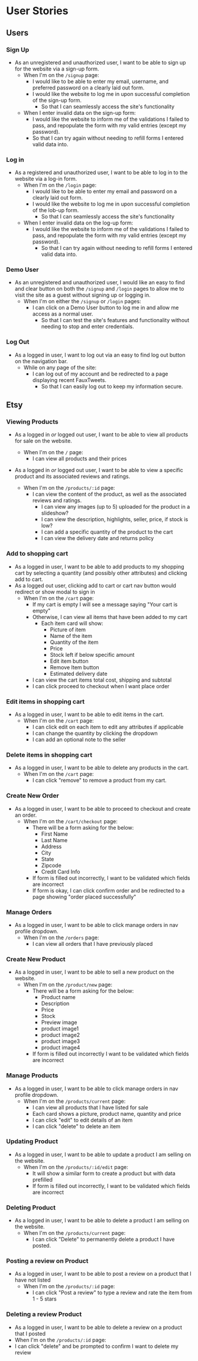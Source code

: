 # User Stories

## Users

### Sign Up

- As an unregistered and unauthorized user, I want to be able to sign up for the website via a sign-up form.
  - When I'm on the `/signup` page:
    - I would like to be able to enter my email, username, and preferred password on a clearly laid out form.
    - I would like the website to log me in upon successful completion of the sign-up form.
      - So that I can seamlessly access the site's functionality
  - When I enter invalid data on the sign-up form:
    - I would like the website to inform me of the validations I failed to pass, and repopulate the form with my valid entries (except my password).
    - So that I can try again without needing to refill forms I entered valid data into.

### Log in

- As a registered and unauthorized user, I want to be able to log in to the website via a log-in form.
  - When I'm on the `/login` page:
    - I would like to be able to enter my email and password on a clearly laid out form.
    - I would like the website to log me in upon successful completion of the lob-up form.
      - So that I can seamlessly access the site's functionality
  - When I enter invalid data on the log-up form:
    - I would like the website to inform me of the validations I failed to pass, and repopulate the form with my valid entries (except my password).
      - So that I can try again without needing to refill forms I entered valid data into.

### Demo User

- As an unregistered and unauthorized user, I would like an easy to find and clear button on both the `/signup` and `/login` pages to allow me to visit the site as a guest without signing up or logging in.
  - When I'm on either the `/signup` or `/login` pages:
    - I can click on a Demo User button to log me in and allow me access as a normal user.
      - So that I can test the site's features and functionality without needing to stop and enter credentials.

### Log Out

- As a logged in user, I want to log out via an easy to find log out button on the navigation bar.
  - While on any page of the site:
    - I can log out of my account and be redirected to a page displaying recent FauxTweets.
      - So that I can easily log out to keep my information secure.

## Etsy

### Viewing Products

- As a logged in _or_ logged out user, I want to be able to view all products for sale on the website.

  - When I'm on the `/` page:
    - I can view all products and their prices

- As a logged in _or_ logged out user, I want to be able to view a specific product and its associated reviews and ratings.
  - When I'm on the `/products/:id` page:
    - I can view the content of the product, as well as the associated reviews and ratings.
      - I can view any images (up to 5) uploaded for the product in a slideshow?
      - I can view the description, highlights, seller, price, if stock is low?
      - I can add a specific quantity of the product to the cart
      - I can view the delivery date and returns policy

### Add to shopping cart

- As a logged in user, I want to be able to add products to my shopping cart by selecting a quantity (and possibly other attributes) and clicking add to cart.
- As a logged out user, clicking add to cart or cart nav button would redirect or show modal to sign in
  - When I'm on the `/cart` page:
    - If my cart is empty I will see a message saying "Your cart is empty"
    - Otherwise, I can view all items that have been added to my cart
      - Each item card will show:
        - Picture of item
        - Name of the item
        - Quantity of the item
        - Price
        - Stock left if below specific amount
        - Edit item button
        - Remove Item button
        - Estimated delivery date
    - I can view the cart items total cost, shipping and subtotal
    - I can click proceed to checkout when I want place order

### Edit items in shopping cart

- As a logged in user, I want to be able to edit items in the cart.
  - When I'm on the `/cart` page:
    - I can click edit on each item to edit any attributes if applicable
    - I can change the quantity by clicking the dropdown
    - I can add an optional note to the seller

### Delete items in shopping cart

- As a logged in user, I want to be able to delete any products in the cart.
  - When I'm on the `/cart` page:
    - I can click "remove" to remove a product from my cart.

### Create New Order

- As a logged in user, I want to be able to proceed to checkout and create an order.
  - When I'm on the `/cart/checkout` page:
    - There will be a form asking for the below:
      - First Name
      - Last Name
      - Address
      - City
      - State
      - Zipcode
      - Credit Card Info
    - If form is filled out incorrectly, I want to be validated which fields are incorrect
    - If form is okay, I can click confirm order and be redirected to a page showing "order placed successfully"

### Manage Orders

- As a logged in user, I want to be able to click manage orders in nav profile dropdown.
  - When I'm on the `/orders` page:
    - I can view all orders that I have previously placed

### Create New Product

- As a logged in user, I want to be able to sell a new product on the website.
  - When I'm on the `/product/new` page:
    - There will be a form asking for the below:
      - Product name
      - Description
      - Price
      - Stock
      - Preview image
      - product image1
      - product image2
      - product image3
      - product image4
    - If form is filled out incorrectly I want to be validated which fields are incorrect

### Manage Products

- As a logged in user, I want to be able to click manage orders in nav profile dropdown.
  - When I'm on the `/products/current` page:
    - I can view all products that I have listed for sale
    - Each card shows a picture, product name, quantity and price
    - I can click "edit" to edit details of an item
    - I can click "delete" to delete an item

### Updating Product

- As a logged in user, I want to be able to update a product I am selling on the website.
  - When I'm on the `/products/:id/edit` page:
    - It will show a similar form to create a product but with data prefilled
    - If form is filled out incorrectly, I want to be validated which fields are incorrect

### Deleting Product

- As a logged in user, I want to be able to delete a product I am selling on the website.
  - When I'm on the `/products/current` page:
    - I can click "Delete" to permanently delete a product I have posted.

### Posting a review on Product

- As a logged in user, I want to be able to post a review on a product that I have not listed
  - When I'm on the `/products/:id` page:
    - I can click "Post a review" to type a review and rate the item from 1 - 5 stars

### Deleting a review Product

- As a logged in user, I want to be able to delete a review on a product that I posted
- When I'm on the `/products/:id` page:
- I can click "delete" and be prompted to confirm I want to delete my review
